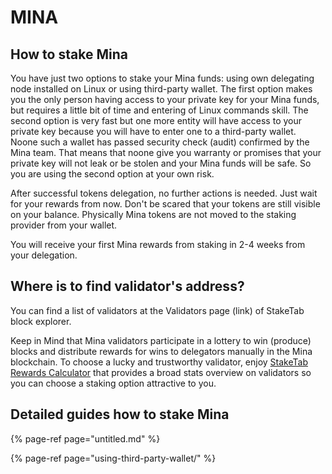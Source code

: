 # MINA

## How to stake Mina <a id="title-text"></a>

You have just two options to stake your Mina funds: using own delegating node installed on Linux or using third-party wallet. The first option makes you the only person having access to your private key for your Mina funds, but requires a little bit of time and entering of Linux commands skill. The second option is very fast but one more entity will have access to your private key because you will have to enter one to a third-party wallet. Noone such a wallet has passed security check \(audit\) confirmed by the Mina team. That means that noone give you warranty or promises that your private key will not leak or be stolen and your Mina funds will be safe. So you are using the second option at your own risk.

After successful tokens delegation, no further actions is needed. Just wait for your rewards from now. Don't be scared that your tokens are still visible on your balance. Physically Mina tokens are not moved to the staking provider from your wallet.

You will receive your first Mina rewards from staking in 2-4 weeks from your delegation.

## Where is to find validator's address? <a id="Where-is-to-find-validator&apos;s-address?"></a>

You can find a list of validators at the Validators page \(link\) of StakeTab block explorer.

Keep in Mind that Mina validators participate in a lottery to win \(produce\) blocks and distribute rewards for wins to delegators manually in the Mina blockchain. To choose a lucky and trustworthy validator, enjoy [StakeTab Rewards Calculator](https://mina.staketab.com/validators/rewards) that provides a broad stats overview on validators so you can choose a staking option attractive to you.

## Detailed guides how to stake Mina <a id="Detailed-guides-how-to-stake-Mina"></a>

{% page-ref page="untitled.md" %}

{% page-ref page="using-third-party-wallet/" %}

